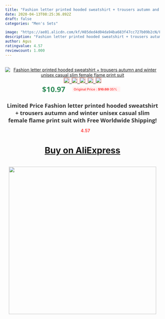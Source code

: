 ```yaml
---
title: "Fashion letter printed hooded sweatshirt + trousers autumn and winter unisex casual slim female flame print suit"
date: 2020-04-13T08:25:36.892Z
draft: false
categories: "Men's Sets"

image: "https://ae01.alicdn.com/kf/H85ded4d04da94ba683f47cc727b09b2cN/Fashion-letter-printed-hooded-sweatshirt-trousers-autumn-and-winter-unisex-casual-slim-female-flame-print-suit.jpg"
description: "Fashion letter printed hooded sweatshirt + trousers autumn and winter unisex casual slim female flame print suit"
author: Agus
ratingvalue: 4.57
reviewcount: 1.000
---
```

<br>
<div style="text-align: center;">
<a href="https://s.click.aliexpress.com/e/_APnXlx" target="_blank" rel="nofollow noopener noreferrer"><img alt="Fashion letter printed hooded sweatshirt + trousers autumn and winter unisex casual slim female flame print suit" class="magnifier-image" src="https://ae01.alicdn.com/kf/H85ded4d04da94ba683f47cc727b09b2cN/Fashion-letter-printed-hooded-sweatshirt-trousers-autumn-and-winter-unisex-casual-slim-female-flame-print-suit.jpg_640x640.jpg">
<br>
<img style="border:1px solid salmon" src="https://ae01.alicdn.com/kf/H85ded4d04da94ba683f47cc727b09b2cN/Fashion-letter-printed-hooded-sweatshirt-trousers-autumn-and-winter-unisex-casual-slim-female-flame-print-suit.jpg_120x120.jpg">&nbsp;&nbsp;<img style="border:1px solid salmon" src="https://ae01.alicdn.com/kf/Hf1bae60fb23f4f509832cfafbd992b21u/Fashion-letter-printed-hooded-sweatshirt-trousers-autumn-and-winter-unisex-casual-slim-female-flame-print-suit.jpg_120x120.jpg">&nbsp;&nbsp;<img style="border:1px solid salmon" src="https://ae01.alicdn.com/kf/Hc439638a233b4ff48475c742b820c6ff6/Fashion-letter-printed-hooded-sweatshirt-trousers-autumn-and-winter-unisex-casual-slim-female-flame-print-suit.jpg_120x120.jpg">&nbsp;&nbsp;<img style="border:1px solid salmon" src="https://ae01.alicdn.com/kf/H3782bcafca474112abf753f4a2083240D/Fashion-letter-printed-hooded-sweatshirt-trousers-autumn-and-winter-unisex-casual-slim-female-flame-print-suit.jpg_120x120.jpg">&nbsp;&nbsp;<img style="border:1px solid salmon" src="https://ae01.alicdn.com/kf/H6fa2132e34dd44b3b633cca6bda54eadO/Fashion-letter-printed-hooded-sweatshirt-trousers-autumn-and-winter-unisex-casual-slim-female-flame-print-suit.jpg_120x120.jpg"></a></div><br0>
<div style="text-align: center;"><span style="background-color: white; border: 0px; box-sizing: border-box; color: seagreen; display: inline-block; font-family: &quot;open sans&quot; , &quot;arial&quot; , &quot;helvetica&quot; , sans-serif , &quot;heiti&quot;; font-size: 24px; font-stretch: inherit; font-weight: 700; line-height: inherit; margin: 0px 10px 0px 0px; padding: 0px; vertical-align: middle;">$10.97 </span>
<span style="background: rgb(255 , 241 , 241); border-radius: 3px; border: 0px; box-sizing: border-box; color: #ff4747; display: inline-block; font-family: inherit; font-size: 12px; font-stretch: inherit; font-style: inherit; font-variant: inherit; font-weight: 600; line-height: inherit; margin: 0px; padding: 2px 5px; transform: scale(0.9); vertical-align: middle;">Original Price : <b style="text-decoration: line-through;">$16.88 </b> 35%&nbsp;&nbsp;</span></div>
<h1 style="color: #333333; display: inline-block; font-family: &quot;open sans&quot; , &quot;arial&quot; , &quot;helvetica&quot; , sans-serif , &quot;heiti&quot;; font-size: 18px; font-stretch: inherit; font-weight: 700; text-align: center;">Limited Price Fashion letter printed hooded sweatshirt + trousers autumn and winter unisex casual slim female flame print suit with Free Worldwide Shipping!</h1>
<div style="color: #ff4747; text-align: center;">
<img src="https://4.bp.blogspot.com/-M0ZcTcb-5uY/XleCXlxnR4I/AAAAAAAAAEc/OrjgMkXV1oMQFaCRZj5HQwOCBcu3w1FegCPcBGAYYCw/s1600/star.png" style="height: 15px;">&nbsp;<b>4.57</b></div>
<div class="button_cont" align="center"><a class="buynow_a" href="https://s.click.aliexpress.com/e/_APnXlx" target="_blank" rel="nofollow noopener noreferrer"><H1>Buy on AliExpress</H1></a></div><br>
<div class="separator" style="clear: both; text-align: center;">
<img src="https://lh3.googleusercontent.com/-pTy5HemUv9M/XlePHvY0dAI/AAAAAAAAAE4/0nX5iRUoIWY8eMW9Dpxeirr157OZliDIgCLcBGAsYHQ/s1600/badge.gif" width="480">
</div>
